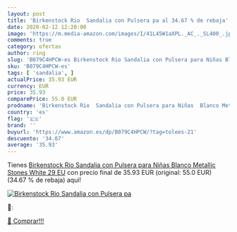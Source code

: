 ```yaml
---
layout: post
title: 'Birkenstock Rio  Sandalia con Pulsera pa al 34.67 % de rebaja'
date: 2020-02-12 12:20:00
image: 'https://m.media-amazon.com/images/I/41L45W1aXPL._AC_._SL400_.jpg'
comments: true
category: ofertas
author: ring
slug: 'B079C4HPCW-es Birkenstock Rio Sandalia con Pulsera para Niñas Blanco...'
sku: 'B079C4HPCW-es'
tags: [ 'sandalia', ]
actualPrice: 35.93 EUR
currency: EUR
price: 35.93
comparePrice: 55.0 EUR
prodname: 'Birkenstock Rio  Sandalia con Pulsera para Niñas  Blanco Metallic Stones White  29 EU'
country: 'es'
flag: '🇪🇸'
brand: ''
buyurl: 'https://www.amazon.es/dp/B079C4HPCW/?tag=tolees-21'
descuento: '34.67'
average: '35.93'
---
```


Tienes [Birkenstock Rio  Sandalia con Pulsera para Niñas  Blanco Metallic Stones White  29 EU](https://www.amazon.es/dp/B079C4HPCW/?tag=tolees-21) con precio final de  35.93 EUR (original: 55.0 EUR) (34.67 %  de rebaja) aqui!

[![Birkenstock Rio  Sandalia con Pulsera pa](https://m.media-amazon.com/images/I/41L45W1aXPL._AC_._SL400_.jpg)](https://www.amazon.es/dp/B079C4HPCW/?tag=tolees-21)

🔎:


[🛒 Comprar!!!](https://www.amazon.es/dp/B079C4HPCW/?tag=tolees-21)

